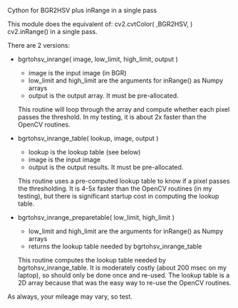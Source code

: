 Cython for BGR2HSV plus inRange in a single pass

This module does the equivalent of:
     cv2.cvtColor( ,BGR2HSV, )
     cv2.inRange()
in a single pass.

There are 2 versions:
* bgrtohsv_inrange( image, low_limit, high_limit, output )
  - image is the input image (in BGR)
  - low_limit and high_limit are the arguments for inRange() as Numpy arrays
  - output is the output array. It must be pre-allocated.
  
  This routine will loop through the array and compute whether each pixel passes the threshold. In my testing, it is about 2x faster than the OpenCV routines.

* bgrtohsv_inrange_table( lookup, image, output )
  - lookup is the lookup table (see below)
  - image is the input image
  - output is the output results. It must be pre-allocated.
  
  This routine uses a pre-computed lookup table to know if a pixel passes the thresholding. It is 4-5x faster than the OpenCV routines (in my testing), but there is significant startup cost in computing the lookup table.

* bgrtohsv_inrange_preparetable( low_limit, high_limit )
  - low_limit and high_limit are the arguments for inRange() as Numpy arrays
  - returns the lookup table needed by bgrtohsv_inrange_table
  
  This routine computes the lookup table needed by bgrtohsv_inrange_table. It is moderately costly (about 200 msec on my laptop), so should only be done once and re-used. The lookup table is a 2D array because that was the easy way to re-use the OpenCV routines.

As always, your mileage may vary, so test.
